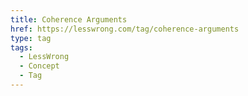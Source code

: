 ```yaml
---
title: Coherence Arguments
href: https://lesswrong.com/tag/coherence-arguments
type: tag
tags:
  - LessWrong
  - Concept
  - Tag
---
```


